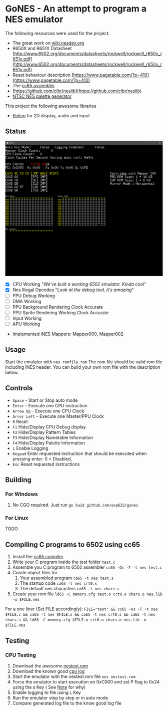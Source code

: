 # GoNES - An attempt to program a NES emulator

The following resources were used for the project:

- The great work on [wiki.nesdev.org](https://wiki.nesdev.org)
- R650X and R651X
  Datasheet [http://www.6502.org/documents/datasheets/rockwell/rockwell_r650x_r651x.pdf](http://www.6502.org/documents/datasheets/rockwell/rockwell_r650x_r651x.pdf)
- Reset behaviour description [https://www.pagetable.com/?p=410](https://www.pagetable.com/?p=410)
- The [cc65 assembler ](https://cc65.github.io/index.html)
- [https://github.com/clbr/neslib](https://github.com/clbr/neslib)
- [NTSC NES palette generator](https://bisqwit.iki.fi/utils/nespalette.php)

This project the following awesome libraries

- [Ebiten](https://ebiten.org/) for 2D display, audio and input

## Status

![](./screenshots/VerboseLogging.PNG?raw=true)

- [x] CPU Working "_We've built a working 6502 emulator. Kinda cool_"
- [x] Nes Illegal Opcodes "_Look at the debug tool, it's amazing_"
- [ ] PPU Debug Working
- [ ] DMA Working
- [ ] PPU Background Rendering Clock Accurate
- [ ] PPU Sprite Rendering Working Clock Accurate
- [ ] Input Working
- [ ] APU Working
- Implemented iNES Mappers: Mapper000, Mapper002

## Usage

Start the emulator with ``nes romfile.rom``
The rom file should be valid rom file including iNES header. You can build your own rom file with the description below.

## Controls

* ``Space`` - Start or Stop auto mode
* ``Enter`` - Execute one CPU instruction
* ``Arrow Up`` - Execute one CPU Clock
* ``Arror Left`` - Execute one Master/PPU Clock
* ``R`` Reset
* ``F1`` Hide/Display CPU Debug display
* ``F2`` Hide/Display Pattern Tables
* ``F3`` Hide/Display Nametable Information
* ``F4`` Hide/Display Palette Information
* ``L`` Enable Logging
* ``Keypad`` Enter requested instruction that should be executed when pressing enter. 0 = Disabled,
* ``Esc`` Reset requested instructions

## Building

### For Windows

1. No CGO required. Just run ``go buid github.com/exp625/gones``

### For Linux

TODO

## Compiling C programs to 6502 using cc65

1. Install the [cc65 compiler ](https://github.com/cc65/cc65)
2. Write your C program inside the test folder ``test.c``
3. Assemble you C program to 6502 assembler ``cc65 -Os -T -t nes test.c``
4. Create object files for
    1. Your assembled program ``ca65 -t nes test.s``
    2. The startup code ``ca65 -t nes crt0.s``
    3. The default nes characters ``ca65 -t nes chars.s``
5. Create your rom file ``ld65 -C memory.cfg test.o crt0.o chars.o nes.lib -o $FILE.nes``

For a one liner (Set FILE
accordingly): ``FILE="test" && cc65 -Os -T -t nes $FILE.c && ca65 -t nes $FILE.s && ca65 -t nes crt0.s && ca65 -t nes chars.s && ld65 -C memory.cfg $FILE.o crt0.o chars.o nes.lib -o $FILE.nes``

## Testing

### CPU Testing

1. Download the awesome [nestest.rom](http://nickmass.com/images/nestest.nes)
2. Download the known good [cpu log](https://www.qmtpro.com/~nes/misc/nestest.log)
3. Start the emulator with the nestest.rom file ``nes nestest.rom``
4. Force the emulator to start execution on 0xC000 and set P flag to 0x24 using the ``Q`` Key (
   See [Note](https://wiki.nesdev.org/w/index.php?title=CPU_power_up_state#cite_note-reset-stack-push-3) for why)
5. Enable logging to file using ``L`` Key
6. Run the emulator step by step or in auto mode
7. Compare generated log file to the know good log file